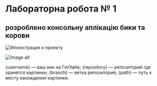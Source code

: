 # Лабораторна робота № 1
## розроблено консольну аплікацію бики та корови
![Иллюстрация к проекту](https://github.com/jon/coolproject/raw/master/image/image.png)

![Image alt](https://github.com/{baranovskyioleksandr}/{baranovskyioleksandr/kpp-lab-1}/raw/{branch}/{https://drive.google.com/open?id=1tB8p5bSUuY8fJ8fMr0YqL8Y7BC7BU5d4}/image.png)

{username} — ваш ник на ГитХабе;
{repository} — репозиторий где хранятся картинки;
{branch} — ветка репозитория;
{path} — путь к месту нахождения картинки.
